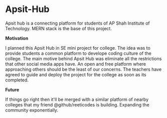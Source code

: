 # Apsit-Hub
Apsit hub is a connecting platform for students of AP Shah Institute of Technology. MERN stack is the base of this project.

**Motivation**

I planned this Apsit Hub in SE mini project for college. The idea was to provide students a common platform to develope coding culture of the college. The main motive behind Apsit Hub 
was eliminate all the restrictions that other social media apps have. An open and free platform where approaching others should be the least of our concerns. The teachers have agreed to guide and deploy the project for the college as soon as its completed. 

**Future**

If things go right then it'll be merged with a similar platform of nearby colleges that my friend  @github/reeticodes is building. Expanding the community exponentially.
